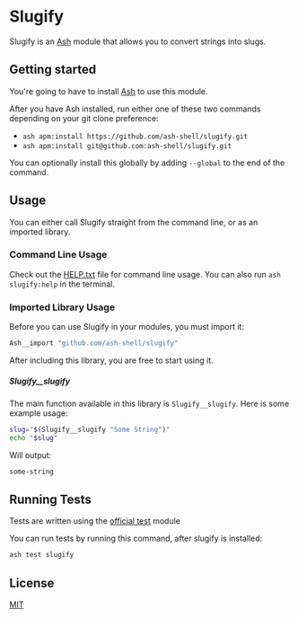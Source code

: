 # Slugify

Slugify is an [Ash](https://github.com/ash-shell/ash) module that allows you to convert strings into slugs.

## Getting started

You're going to have to install [Ash](https://github.com/ash-shell/ash) to use this module.

After you have Ash installed, run either one of these two commands depending on your git clone preference:

- `ash apm:install https://github.com/ash-shell/slugify.git`
- `ash apm:install git@github.com:ash-shell/slugify.git`

You can optionally install this globally by adding `--global` to the end of the command.

## Usage

You can either call Slugify straight from the command line, or as an imported library.

### Command Line Usage

Check out the [HELP.txt](HELP.txt) file for command line usage.  You can also run `ash slugify:help` in the terminal.

### Imported Library Usage

Before you can use Slugify in your modules, you must import it:

```bash
Ash__import "github.com/ash-shell/slugify"
```

After including this library, you are free to start using it.

##### Slugify__slugify

The main function available in this library is `Slugify__slugify`.  Here is some example usage:

```sh
slug="$(Slugify__slugify "Some String")"
echo "$slug"
```

Will output:

```sh
some-string
```

## Running Tests

Tests are written using the [official test](https://github.com/ash-shell/test) module

You can run tests by running this command, after slugify is installed:

```sh
ash test slugify
```

## License

[MIT](LICENSE.md)
